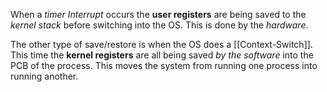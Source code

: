 When a *timer Interrupt* occurs the **user registers** are being saved to the *kernel stack* before switching into the OS. This is done by the *hardware*.

The other type of save/restore is when the OS does a [[Context-Switch]]. This time the **kernel registers** are all being saved *by the software* into the PCB of the process. This moves the system from running one process into running another.